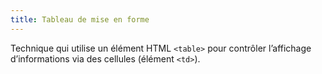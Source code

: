 ```yaml
---
title: Tableau de mise en forme
---
```


Technique qui utilise un élément HTML `<table>` pour contrôler
l’affichage d’informations via des cellules (élément `<td>`).
